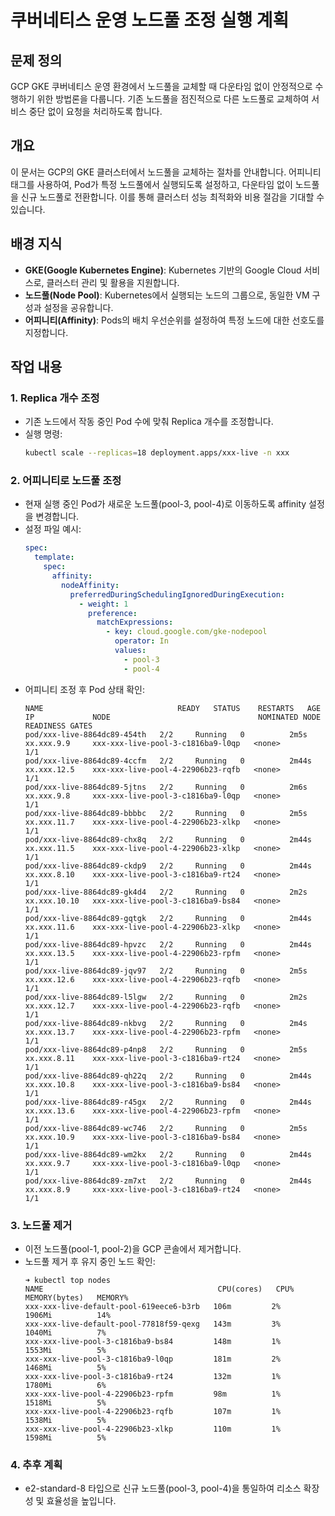 # 쿠버네티스 운영 노드풀 조정 실행 계획

## 문제 정의

GCP GKE 쿠버네티스 운영 환경에서 노드풀을 교체할 때 다운타임 없이 안정적으로 수행하기 위한 방법론을 다룹니다. 기존 노드풀을 점진적으로 다른 노드풀로 교체하여 서비스 중단 없이 요청을 처리하도록 합니다.

## 개요

이 문서는 GCP의 GKE 클러스터에서 노드풀을 교체하는 절차를 안내합니다. 어피니티 태그를 사용하여, Pod가 특정 노드풀에서 실행되도록 설정하고, 다운타임 없이 노드풀을 신규 노드풀로 전환합니다. 이를 통해 클러스터 성능 최적화와 비용 절감을 기대할 수 있습니다.

## 배경 지식

- **GKE(Google Kubernetes Engine)**: Kubernetes 기반의 Google Cloud 서비스로, 클러스터 관리 및 활용을 지원합니다.
- **노드풀(Node Pool)**: Kubernetes에서 실행되는 노드의 그룹으로, 동일한 VM 구성과 설정을 공유합니다.
- **어피니티(Affinity)**: Pods의 배치 우선순위를 설정하여 특정 노드에 대한 선호도를 지정합니다.

## 작업 내용

### 1. Replica 개수 조정
- 기존 노드에서 작동 중인 Pod 수에 맞춰 Replica 개수를 조정합니다.
- 실행 명령:
  ```bash
  kubectl scale --replicas=18 deployment.apps/xxx-live -n xxx
  ```

### 2. 어피니티로 노드풀 조정
- 현재 실행 중인 Pod가 새로운 노드풀(pool-3, pool-4)로 이동하도록 affinity 설정을 변경합니다.
- 설정 파일 예시:
  ```yaml
  spec:
    template:
      spec:
        affinity:
          nodeAffinity:
            preferredDuringSchedulingIgnoredDuringExecution:
              - weight: 1
                preference:
                  matchExpressions:
                    - key: cloud.google.com/gke-nodepool
                      operator: In
                      values:
                        - pool-3
                        - pool-4
  ```
- 어피니티 조정 후 Pod 상태 확인:
  ```plaintext
  NAME                              READY   STATUS    RESTARTS   AGE     IP             NODE                                 NOMINATED NODE   READINESS GATES
  pod/xxx-live-8864dc89-454th   2/2     Running   0          2m5s    xx.xxx.9.9     xxx-xxx-live-pool-3-c1816ba9-l0qp   <none>           1/1
  pod/xxx-live-8864dc89-4ccfm   2/2     Running   0          2m44s   xx.xxx.12.5    xxx-xxx-live-pool-4-22906b23-rqfb   <none>           1/1
  pod/xxx-live-8864dc89-5jtns   2/2     Running   0          2m6s    xx.xxx.9.8     xxx-xxx-live-pool-3-c1816ba9-l0qp   <none>           1/1
  pod/xxx-live-8864dc89-bbbbc   2/2     Running   0          2m5s    xx.xxx.11.7    xxx-xxx-live-pool-4-22906b23-xlkp   <none>           1/1
  pod/xxx-live-8864dc89-chx8q   2/2     Running   0          2m44s   xx.xxx.11.5    xxx-xxx-live-pool-4-22906b23-xlkp   <none>           1/1
  pod/xxx-live-8864dc89-ckdp9   2/2     Running   0          2m44s   xx.xxx.8.10    xxx-xxx-live-pool-3-c1816ba9-rt24   <none>           1/1
  pod/xxx-live-8864dc89-gk4d4   2/2     Running   0          2m2s    xx.xxx.10.10   xxx-xxx-live-pool-3-c1816ba9-bs84   <none>           1/1
  pod/xxx-live-8864dc89-gqtgk   2/2     Running   0          2m44s   xx.xxx.11.6    xxx-xxx-live-pool-4-22906b23-xlkp   <none>           1/1
  pod/xxx-live-8864dc89-hpvzc   2/2     Running   0          2m44s   xx.xxx.13.5    xxx-xxx-live-pool-4-22906b23-rpfm   <none>           1/1
  pod/xxx-live-8864dc89-jqv97   2/2     Running   0          2m5s    xx.xxx.12.6    xxx-xxx-live-pool-4-22906b23-rqfb   <none>           1/1
  pod/xxx-live-8864dc89-l5lgw   2/2     Running   0          2m2s    xx.xxx.12.7    xxx-xxx-live-pool-4-22906b23-rqfb   <none>           1/1
  pod/xxx-live-8864dc89-nkbvg   2/2     Running   0          2m4s    xx.xxx.13.7    xxx-xxx-live-pool-4-22906b23-rpfm   <none>           1/1
  pod/xxx-live-8864dc89-p4np8   2/2     Running   0          2m5s    xx.xxx.8.11    xxx-xxx-live-pool-3-c1816ba9-rt24   <none>           1/1
  pod/xxx-live-8864dc89-qh22q   2/2     Running   0          2m44s   xx.xxx.10.8    xxx-xxx-live-pool-3-c1816ba9-bs84   <none>           1/1
  pod/xxx-live-8864dc89-r45gx   2/2     Running   0          2m44s   xx.xxx.13.6    xxx-xxx-live-pool-4-22906b23-rpfm   <none>           1/1
  pod/xxx-live-8864dc89-wc746   2/2     Running   0          2m5s    xx.xxx.10.9    xxx-xxx-live-pool-3-c1816ba9-bs84   <none>           1/1
  pod/xxx-live-8864dc89-wm2kx   2/2     Running   0          2m44s   xx.xxx.9.7     xxx-xxx-live-pool-3-c1816ba9-l0qp   <none>           1/1
  pod/xxx-live-8864dc89-zm7xt   2/2     Running   0          2m44s   xx.xxx.8.9     xxx-xxx-live-pool-3-c1816ba9-rt24   <none>           1/1
  ```

### 3. 노드풀 제거
- 이전 노드풀(pool-1, pool-2)을 GCP 콘솔에서 제거합니다.
- 노드풀 제거 후 유지 중인 노드 확인:
  ```plaintext
  ➜ kubectl top nodes
  NAME                                       CPU(cores)   CPU%   MEMORY(bytes)   MEMORY%
  xxx-xxx-live-default-pool-619eece6-b3rb   106m         2%     1906Mi          14%
  xxx-xxx-live-default-pool-77818f59-qexg   143m         3%     1040Mi          7%
  xxx-xxx-live-pool-3-c1816ba9-bs84         148m         1%     1553Mi          5%
  xxx-xxx-live-pool-3-c1816ba9-l0qp         181m         2%     1468Mi          5%
  xxx-xxx-live-pool-3-c1816ba9-rt24         132m         1%     1780Mi          6%
  xxx-xxx-live-pool-4-22906b23-rpfm         98m          1%     1518Mi          5%
  xxx-xxx-live-pool-4-22906b23-rqfb         107m         1%     1538Mi          5%
  xxx-xxx-live-pool-4-22906b23-xlkp         110m         1%     1598Mi          5%
  ```

### 4. 추후 계획
- e2-standard-8 타입으로 신규 노드풀(pool-3, pool-4)을 통일하여 리소스 확장성 및 효율성을 높입니다.